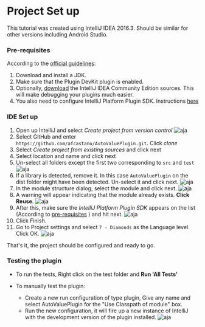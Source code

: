 # Project Set up
This tutorial was created using IntelliJ IDEA 2016.3. Should be similar for other versions including Android Studio.

### Pre-requisites
According to the [official guidelines](https://www.jetbrains.com/help/idea/2016.3/plugin-development-guidelines.html#d1348165e8):

1. Download and install a JDK.
2. Make sure that the Plugin DevKit plugin is enabled.
3. Optionally, [download](http://www.jetbrains.org/display/IJOS/Download) the IntelliJ IDEA Community Edition sources. This will make debugging your plugins much easier.
4. You also need to configure IntelliJ Platform Plugin SDK. Instructions [here](https://www.jetbrains.com/help/idea/2016.3/configuring-intellij-platform-plugin-sdk.html)

### IDE Set up

1. Open up IntelliJ and select *Create project from version control*
![aja][src-github]
2. Select GitHub and enter `https://github.com/afcastano/AutoValuePlugin.git`. Click *clone*
3. Select *Create project from existing sources* and click next
4. Select location and name and click next
5. Un-select all folders except the first two corresponding to `src` and `test`
![aja][module-folders]
6. If a library is detected, remove it. In this case `AutoValuePlugin` on the dist folder might have been detected. Un-select it and click next.
![aja][Library]
7. In the module structure dialog, select the module and click next.
![aja][DefaultModule]
8. A warning will appear indicating that the module already exists. **Click Reuse**.
![aja][UseExisting]
9. After this, make sure the *IntelliJ Platform Plugin SDK* appears on the list (According to [pre-requisites](#pre-requisites) ) and hit next.
![aja][ConfigureSDK]
10. Click Finish.
11. Go to Project settings and select `7 - Diamonds` as the Language level. Click OK.
![aja][Java7]

That's it, the project should be configured and ready to go.

### Testing the plugin
- To run the tests, Right click on the test folder and **Run 'All Tests'**

- To manually test the plugin:
  * Create a new run configuration of type plugin, Give any name and select AutoValuePlugin for the "Use Classpath of module" box.
  * Run the new configuration, it will fire up a new instance of IntelliJ with the development version of the plugin installed.
![aja][Run]

[src-github]:(img/GitHub.png)
[module-folders]:(img/ModuleFolders.png)
[Library]:(img/Library.png)
[DefaultModule]:(img/DefaultModule.png)
[UseExisting]:(img/UseExisting.png)
[ConfigureSDK]:(img/ConfigureSDK.png)
[Java7]:(img/Java7.png)
[Run]:(img/Run.png)
